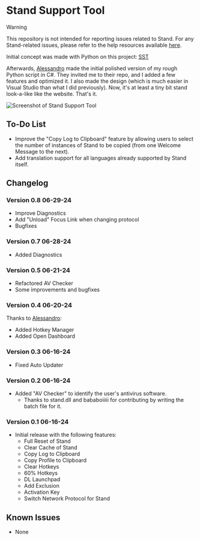 # Stand Support Tool

> [!WARNING]  
> This repository is not intended for reporting issues related to Stand. For any Stand-related issues, please refer to the help resources available [here](https://stand.gg/help/).

Initial concept was made with Python on this project: [SST](https://github.com/AXOca/Stand-Tools/tree/main/SST)

Afterwards, [Alessandro](https://github.com/alessandromrc) made the initial polished version of my rough Python script in C#. They invited me to their repo, and I added a few features and optimized it. I also made the design (which is much easier in Visual Studio than what I did previously). Now, it's at least a tiny bit stand look-a-like like the website. That's it.

![Screenshot of Stand Support Tool](https://github.com/AXOca/StandSupportTool/assets/66976091/3747432b-26e4-4011-80e3-afe5ac561b05)

## To-Do List

- Improve the "Copy Log to Clipboard" feature by allowing users to select the number of instances of Stand to be copied (from one Welcome Message to the next).
- Add translation support for all languages already supported by Stand itself.

## Changelog

### Version 0.8 06-29-24
- Improve Diagnostics
- Add "Unload" Focus Link when changing protocol
- Bugfixes

### Version 0.7 06-28-24
- Added Diagnostics

### Version 0.5 06-21-24
- Refactored AV Checker
- Some improvements and bugfixes

### Version 0.4 06-20-24
Thanks to [Alessandro](https://github.com/alessandromrc):
- Added Hotkey Manager
- Added Open Dashboard

### Version 0.3 06-16-24
- Fixed Auto Updater

### Version 0.2 06-16-24
- Added "AV Checker" to identify the user's antivirus software.
  - Thanks to stand.dll and bababoiiiii for contributing by writing the batch file for it.

### Version 0.1 06-16-24
- Initial release with the following features:
  - Full Reset of Stand
  - Clear Cache of Stand
  - Copy Log to Clipboard
  - Copy Profile to Clipboard
  - Clear Hotkeys
  - 60% Hotkeys
  - DL Launchpad
  - Add Exclusion
  - Activation Key
  - Switch Network Protocol for Stand

## Known Issues

- None
